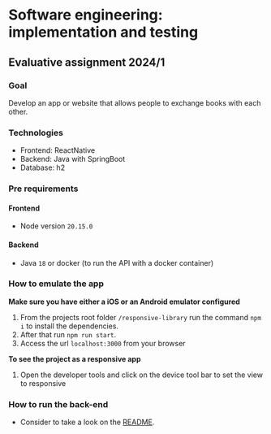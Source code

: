 # Software engineering: implementation and testing
## Evaluative assignment 2024/1

### Goal
Develop an app or website that allows people to exchange books with each other.

### Technologies
- Frontend: ReactNative
- Backend: Java with SpringBoot
- Database: h2

### Pre requirements
#### Frontend
- Node version `20.15.0`
#### Backend
- Java `18` or docker (to run the API with a docker container)

### How to emulate the app
**Make sure you have either a iOS or an Android emulator configured**
1. From the projects root folder `/responsive-library` run the command `npm i` to install the dependencies.
2. After that run `npm run start`.
4. Access the url `localhost:3000` from your browser

**To see the project as a responsive app**
1. Open the developer tools and click on the device tool bar to set the view to responsive

### How to run the back-end
- Consider to take a look on the [ README](library-api\README.md).